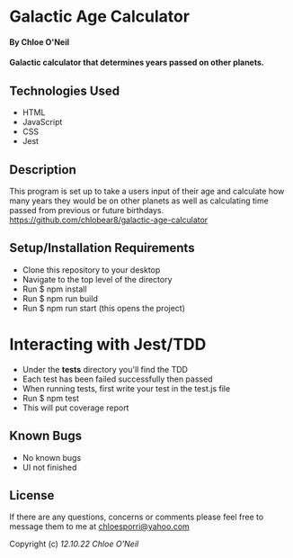 # Galactic Age Calculator

#### By Chloe O'Neil

#### Galactic calculator that determines years passed on other planets.

## Technologies Used

* HTML
* JavaScript
* CSS
* Jest

## Description

This program is set up to take a users input of their age and calculate how many years they would be on other planets as well as calculating time passed from previous or future birthdays. <https://github.com/chlobear8/galactic-age-calculator>

## Setup/Installation Requirements

* Clone this repository to your desktop
* Navigate to the top level of the directory
* Run $ npm install
* Run $ npm run build
* Run $ npm run start (this opens the project)

# Interacting with Jest/TDD

* Under the __tests__ directory you'll find the TDD
* Each test has been failed successfully then passed
* When running tests, first write your test in the test.js file
* Run $ npm test 
* This will put coverage report

## Known Bugs

* No known bugs
* UI not finished

## License

If there are any questions, concerns or comments please feel free to message them to me at <chloesporri@yahoo.com>

Copyright (c) _12.10.22_ _Chloe O'Neil_
